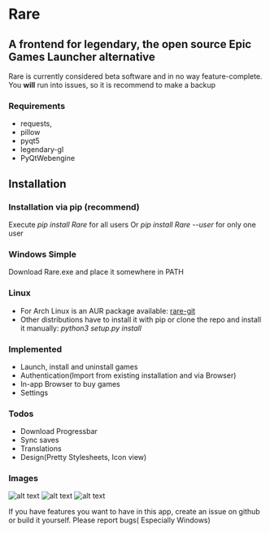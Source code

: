 # Rare

## A frontend for legendary, the open source Epic Games Launcher alternative

Rare is currently considered beta software and in no way feature-complete. You **will** run into issues, so it is recommend to make a backup

### Requirements

- requests,
- pillow
- pyqt5
- legendary-gl
- PyQtWebengine

## Installation

### Installation via pip (recommend)

Execute *pip install Rare* for all users Or *pip install Rare --user* for only one user

### Windows Simple

Download Rare.exe and place it somewhere in PATH

### Linux

- For Arch Linux is an AUR package available: [rare-git](https://aur.archlinux.org/packages/rare-git)
- Other distributions have to install it with pip or clone the repo and install it manually: *python3 setup.py install*

### Implemented

- Launch, install and uninstall games
- Authentication(Import from existing installation and via Browser)
- In-app Browser to buy games
- Settings

### Todos
- Download Progressbar
- Sync saves
- Translations
- Design(Pretty Stylesheets, Icon view)

### Images

![alt text](https://github.com/Dummerle/Rare/blob/master/Screenshots/GameList.png?raw=true)
![alt text](https://github.com/Dummerle/Rare/blob/master/Screenshots/Uninstalled.png?raw=true)
![alt text](https://github.com/Dummerle/Rare/blob/master/Screenshots/Settings.png?raw=true)

If you have features you want to have in this app, create an issue on github or build it yourself. Please report bugs(
Especially Windows)

